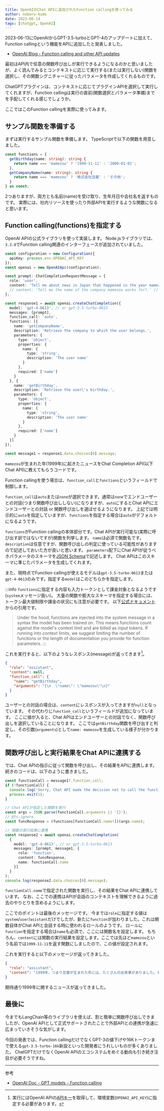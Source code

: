 ```yaml
---
title: OpenAIのChat APIに追加されたFunction callingを使ってみる
author: noboru-kudo
date: 2023-06-14
tags: [chatgpt, OpenAI]
---
```


2023-06-13にOpenAIからGPT-3.5-turboとGPT-4のアップデートに加えて、Function callingという機能をAPIに追加したと発表しました。

- [OpenAI Blog - Function calling and other API updates](https://openai.com/blog/function-calling-and-other-api-updates)

最初はAPI内で任意の関数呼び出しが実行できるようになるのかと思いましたが、よく読んでみるとコンテキストに応じて実行する(または実行しない)関数を選択し、その関数シグニチャーに従ったパラメータを作成してくれるものです。

ChatGPTプラグインは、コンテキストに応じてプラグインAPIを選択して実行してくれますが、Function callingは実行の直前(関数選択とパラメータ準備)までを手配してくれる感じでしょうか。

ここではこのFunction callingを実際に使ってみます。

## サンプル関数を準備する

まずは実行するサンプル関数を準備します。
TypeScriptで以下の関数を用意しました。

```typescript
const functions = {
  getBirthday(name: string): string {
    return name === 'mamezou' ? '1999-11-11' : '2000-01-01';
  },
  getCompanyName(name: string): string {
    return name === 'mamezou' ? '株式会社豆蔵' : 'その他';
  }
} as const;
```

2つありますが、両方とも名前(name)を受け取り、生年月日や会社名を返すものです。
実際には、社内リソースを使ったり外部APIを実行するような関数になると思います。

## Function calling(functions)を指定する

OpenAI APIの公式ライブラリを使って実装します。
Node.jsライブラリでは、`3.3.0`でFunction calling関連のインターフェースが追加されていました。

```typescript
const configuration = new Configuration({
  apiKey: process.env.OPENAI_API_KEY
});
const openai = new OpenAIApi(configuration);

const prompt: ChatCompletionRequestMessage = {
  role: 'user',
  content: 'Tell me about news in Japan that happened in the year mamezou was born.Your output, except for function calling, should be in japanese.'
  // content: 'Tell me the name of the company mamezou works for?.' // getCompanyNameを実行する場合
};

const response1 = await openai.createChatCompletion({
  model: 'gpt-4-0613', // or gpt-3.5-turbo-0613
  messages: [prompt],
  function_call: 'auto',
  functions: [{
    name: 'getCompanyName',
    description: 'Retrieve the company to which the user belongs.',
    parameters: {
      type: 'object',
      properties: {
        name: {
          type: 'string',
          description: 'The user name'
        }
      },
      required: ['name']
    }
  }, {
    name: 'getBirthday',
    description: 'Retrieve the user\'s birthday.',
    parameters: {
      type: 'object',
      properties: {
        name: {
          type: 'string',
          description: 'The user name'
        }
      },
      required: ['name']
    }
  }]
});

const message1 = response1.data.choices[0].message;
```

`mamezou`が生まれた年(1999年)に起きたニュースをChat Completion API(以下 Chat API)に教えてもらうコードです。

Function callingを使う場合は、`function_call`と`functions`というフィールドで制御します。

`function_call`は`auto`または`none`が選択できます。通常は`none`でエンドユーザーとの対話(つまり関数呼び出ししない)になりますが、`auto`にするとChat APIにエンドユーザーとの対話 or 関数呼び出しを選ばせるようになります。
上記では明示的に`auto`を指定していますが、`functions`を指定する場合は`auto`がデフォルトになるようです。

`functions`がFunction callingの本体部分です。Chat APIが実行可能な(実際に呼び出す訳ではないですが)関数を列挙します。
`name`は必須で関数名です。`description`は任意ですが、関数呼び出しの判定に使っている可能性がありますので記述しておいた方が良いと思います。
`parameters`配下にChat APIが従うべきパラメータのスキーマを[JSON Schema](https://json-schema.org/)で記述します。
Chat APIはこのスキーマに準じたパラメータを生成してくれます。

また、現時点でFunction callingが使えるモデルは`gpt-3.5-turbo-0613`または`gpt-4-0613`のみです。指定する`model`はこのどちらかを指定します。

:::info
`functions`に指定する内容も入力トークンとして課金対象となるようです(`system`メッセージ扱い)。
大量の関数や膨大なスキーマを指定する場合には、トークン最大値制限や課金の状況にも注意が必要です。
以下[公式ドキュメント](https://platform.openai.com/docs/guides/function-calling)からの引用です。

> Under the hood, functions are injected into the system message in a syntax the model has been trained on. This means functions count against the model's context limit and are billed as input tokens. If running into context limits, we suggest limiting the number of functions or the length of documentation you provide for function parameters.
:::

これを実行すると、以下のようなレスポンス(message)が返ってきます[^1]。

[^1]: 実行にはOpenAI APIの[APIキー](https://platform.openai.com/account/api-keys)を取得して、環境変数(`OPENAI_API_KEY`)に指定する必要があります。

```json
{
  "role": "assistant",
  "content": null,
  "function_call": {
    "name": "getBirthday",
    "arguments": "{\n  \"name\": \"mamezou\"\n}"
  }
}
```

ユーザーとの対話の場合は、`content`にレスポンスが入ってきますが`null`となっています。
その代わりに`function_call`というフィールドが追加になっています。
ここに値が入ると、Chat APIはエンドユーザーとの対話でなく、関数呼び出しを選択していることになります。
ここでは`getBirthday`関数を呼び出すと判定し、その引数(`arguments`)として`name: mamezou`を生成している様子が分かります。

## 関数呼び出しと実行結果をChat APIに連携する

では、Chat APIの指示に従って関数を呼び出し、その結果をAPIに連携します。
続きのコードは、以下のように書きました。

```typescript
const functionCall = message1?.function_call;
if (!functionCall) {
  console.log('Sorry, Chat API made the decision not to call the function...');
  process.exit(1);
}

// Chat APIが指定した関数を実行
const args = JSON.parse(functionCall.arguments || '{}');
// @ts-ignore
const funcResponse = (functions[functionCall.name!])(args.name);

// 関数の実行結果に連携
const response2 = await openai.createChatCompletion(
  {
    model: 'gpt-4-0613', // or gpt-3.5-turbo-0613
    messages: [prompt, message1, {
      role: 'function',
      content: funcResponse,
      name: functionCall.name
    }]
  }
);
console.log(response2.data.choices[0].message);
```

`functionCall.name`で指定された関数を実行し、その結果をChat APIに連携しています。
なお、ここでの連携はAPIが会話のコンテキストを理解できるように過去のやりとりを含めるようにします。

ここでのポイントは最後のメッセージです。
今までは`role`に指定する値は`system`/`user`/`asistant`だけでしたが、新たに`function`が加わりました。これは関数自体がChat APIと会話する時に使われるロールのようです。
ロールに`function`を指定する場合は`name`も必須で、ここには関数名を設定します。
もちろん、`content`には関数の実行結果を設定します。ここでは先ほど`mamezou`という名前では`1999-11-11`を返す関数にしましたので、この値が設定されます。

これを実行すると以下のメッセージが返ってきました。

```json
{
  "role": "assistant",
  "content": "1999年、つまり豆蔵が生まれた年には、たくさんの出来事がありました。その中でも特に注目すべきは以下のようなニュースです。\n\n1. 茨城県で発生した茨城県南部地震が記憶に新しい。最大震度6弱を記録し、被害が広範囲に及んだ。\L3DO FZ-10」を発表した。これは、家庭用ゲーム機としては初めて3D映像を出力することが可能だった。\n\n4. また、この年には、小惑星「エロス」への無人探査機「NEARショーメーカー」が打ち上げられた。この探査機は、地球から約2億km離れたエロスでは、アニメ映画「となりのトトロ」が大ヒットし、その人気は未だ衰えない 。 同年、宮崎駿の「もののけ姫」が公開され、国内外で大きな話題を呼んだ。\n\n以上、豆蔵が生まれた1999年の主な出来事をご紹介しました。"
}
```

期待通り1999年に関するニュースが返ってきました。


## 最後に

今までもLangChain等のライブラリを使えば、割と簡単に関数呼び出しできましたが、OpenAI APIとして正式サポートされたことで外部APIとの連携が急速に広まっていきそうな気がします。

今回の発表では、Function callingだけでなくGPT-3の値下げや16Kトークンまで使える`gpt-3.5-turbo-16k`新設といった開発者にうれしいものが多くありました。
ChatGPTだけでなくOpenAI APIのエコシステムをめぐる動向も引き続き注目が必要そうですね。

---

参考

- [OpenAI Doc - GPT models - Function calling](https://platform.openai.com/docs/guides/function-calling)